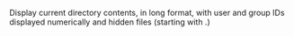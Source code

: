 Display current directory contents, in long format, with user and group IDs displayed numerically and hidden files (starting with .)

